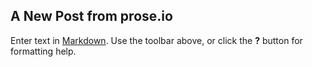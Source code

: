 ## A New Post from prose.io

Enter text in [Markdown](http://daringfireball.net/projects/markdown/). Use the toolbar above, or click the **?** button for formatting help.

